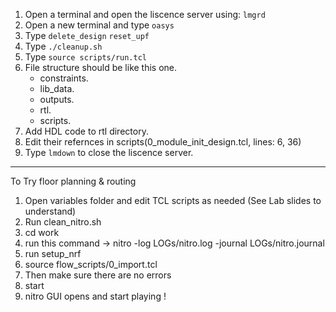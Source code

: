 1. Open a terminal and open the liscence server using: `lmgrd`
2. Open a new terminal and type `oasys`
3. Type `delete_design` `reset_upf`
4. Type `./cleanup.sh`
5. Type `source scripts/run.tcl`
6. File structure should be like this one.
    - constraints.
    - lib_data.
    - outputs.
    - rtl.
    - scripts.
7. Add HDL code to rtl directory.
8. Edit their refernces in scripts(0_module_init_design.tcl, lines: 6, 36)
9. Type `lmdown` to close the liscence server.




---------------------------------------------------------------------------------
To Try floor planning & routing

1. Open variables folder and edit TCL scripts as needed  (See Lab slides to understand)
2. Run clean_nitro.sh
3. cd work 
4. run this command  ->  nitro -log LOGs/nitro.log -journal LOGs/nitro.journal
5. run setup_nrf
6. source flow_scripts/0_import.tcl
7. Then make sure there are no errors
8. start
9. nitro GUI opens and start playing !

